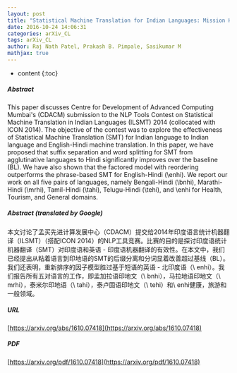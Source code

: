 ```yaml
---
layout: post
title: "Statistical Machine Translation for Indian Languages: Mission Hindi"
date: 2016-10-24 14:06:31
categories: arXiv_CL
tags: arXiv_CL
author: Raj Nath Patel, Prakash B. Pimpale, Sasikumar M
mathjax: true
---
```


* content
{:toc}

##### Abstract
This paper discusses Centre for Development of Advanced Computing Mumbai's (CDACM) submission to the NLP Tools Contest on Statistical Machine Translation in Indian Languages (ILSMT) 2014 (collocated with ICON 2014). The objective of the contest was to explore the effectiveness of Statistical Machine Translation (SMT) for Indian language to Indian language and English-Hindi machine translation. In this paper, we have proposed that suffix separation and word splitting for SMT from agglutinative languages to Hindi significantly improves over the baseline (BL). We have also shown that the factored model with reordering outperforms the phrase-based SMT for English-Hindi (\enhi). We report our work on all five pairs of languages, namely Bengali-Hindi (\bnhi), Marathi-Hindi (\mrhi), Tamil-Hindi (\tahi), Telugu-Hindi (\tehi), and \enhi for Health, Tourism, and General domains.

##### Abstract (translated by Google)
本文讨论了孟买先进计算发展中心（CDACM）提交给2014年印度语言统计机器翻译（ILSMT）（搭配ICON 2014）的NLP工具竞赛。比赛的目的是探讨印度语统计机器翻译（SMT）对印度语和英语 - 印度语机器翻译的有效性。在本文中，我们已经提出从粘着语言到印地语的SMT的后缀分离和分词显着改善超过基线（BL）。我们还表明，重新排序的因子模型胜过基于短语的英语 - 北印度语（\ enhi）。我们报告所有五对语言的工作，即孟加拉语印地文（\ bnhi），马拉地语印地文（\ mrhi），泰米尔印地语（\ tahi），泰卢固语印地文（\ tehi）和\ enhi健康，旅游和一般领域。

##### URL
[https://arxiv.org/abs/1610.07418](https://arxiv.org/abs/1610.07418)

##### PDF
[https://arxiv.org/pdf/1610.07418](https://arxiv.org/pdf/1610.07418)

